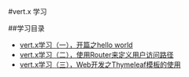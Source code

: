 #vert.x 学习

##学习目录
* [vert.x学习（一），开篇之hello world](http://www.cnblogs.com/tangjizhong/p/6197697.html)
* [vert.x学习（二），使用Router来定义用户访问路径](http://www.cnblogs.com/tangjizhong/p/6197778.html)
* [vert.x学习（三），Web开发之Thymeleaf模板的使用](http://www.cnblogs.com/tangjizhong/p/6198291.html)

